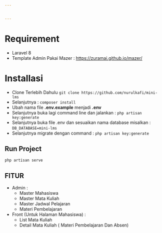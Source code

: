 ```yaml
---


---
```


<h1 id="requirement">Requirement</h1>
<ul>
<li>Laravel 8</li>
<li>Template Admin Pakai Mazer :  <a href="https://zuramai.github.io/mazer/">https://zuramai.github.io/mazer/</a></li>
</ul>
<h1 id="installasi">Installasi</h1>
<ul>
<li>Clone Terlebih Dahulu <code>git clone https://github.com/nurulkafi/mini-lms</code></li>
<li>Selanjutnya : <code>composer install</code></li>
<li>Ubah nama file <strong>.env.example</strong> menjadi <strong>.env</strong></li>
<li>Selanjutnya buka lagi command line  dan jalankan : <code>php artisan key:generate</code></li>
<li>Selanjutnya buka file .env dan sesuaikan nama database misalkan : <code>DB_DATABASE=mini-lms</code></li>
<li>Selanjutnya migrate dengan command : <code>php artisan key:generate</code></li>
</ul>
<h2 id="run-project">Run Project</h2>
<pre><code>php artisan serve
</code></pre>
<h2 id="fitur">FITUR</h2>
<ul>
<li>Admin :
<ul>
<li>Master Mahasiswa</li>
<li>Master Mata Kuliah</li>
<li>Master Jadwal Pelajaran</li>
<li>Materi Pembelajaran</li>
</ul>
</li>
<li>Front (Untuk Halaman Mahasiswa) :
<ul>
<li>List Mata Kuliah</li>
<li>Detail Mata Kuliah ( Materi Pembelajaran Dan Absen)</li>
</ul>
</li>
</ul>


